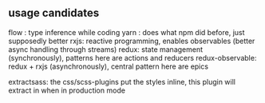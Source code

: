 ## usage candidates
flow : type inference while coding
yarn : does what npm did before, just supposedly better
rxjs: reactive programming, enables observables (better async handling through streams)
redux: state management (synchronously), patterns here are actions and reducers
redux-observable: redux + rxjs (asynchronously), central pattern here are epics

extractsass: the css/scss-plugins put the styles inline, this plugin will extract in when in production mode

